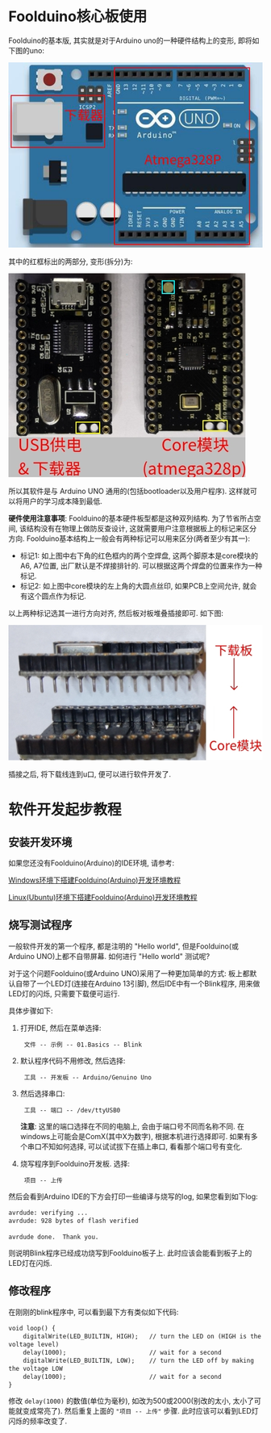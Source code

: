 <!---title:Foolduino起步教程-->
<!---keywords:-->
<!---date:2018.09.02; modification:2018.09.03-->

# Foolduino核心板使用

Foolduino的基本版, 其实就是对于Arduino uno的一种硬件结构上的变形, 即将如下图的uno:

![Arduino UNO](foolduino_getting_start_uno_cut.jpg)

其中的红框标出的两部分, 变形(拆分)为:

![Foolduino Core & Com](foolduino_getting_start_fdn_core_com.jpg)

所以其软件是与 Arduino UNO 通用的(包括bootloader以及用户程序). 这样就可以将用户的学习成本降到最低.

**硬件使用注意事项**: Foolduino的基本硬件板型都是这种双列结构. 为了节省所占空间,
该结构没有在物理上做防反查设计, 这就需要用户注意根据板上的标记来区分方向. Foolduino基本结构上一般会有两种标记可以用来区分(两者至少有其一):

* 标记1: 如上图中右下角的红色框内的两个空焊盘, 这两个脚原本是core模块的A6, A7位置, 出厂默认是不焊接排针的. 可以根据这两个焊盘的位置来作为一种标记.
* 标记2: 如上图中core模块的左上角的大圆点丝印, 如果PCB上空间允许, 就会有这个圆点作为标记.

以上两种标记选其一进行方向对齐, 然后板对板堆叠插接即可. 如下图:

<!-- ![插接示意图](foolduino_getting_start_hd_connect.jpg) -->
![插接示意图](foolduino_getting_start_hd_connect.png)

插接之后, 将下载线连到u口, 便可以进行软件开发了.

# 软件开发起步教程

## 安装开发环境

如果您还没有Foolduino(Arduino)的IDE环境, 请参考:

[Windows环境下搭建Foolduino(Arduino)开发环境教程](wiki/foolduino/tutor/arduino_dev_tool_win.html)

[Linux(Ubuntu)环境下搭建Foolduino(Arduino)开发环境教程](wiki/foolduino/tutor/arduino_dev_tool_linux.html)

## 烧写测试程序

一般软件开发的第一个程序, 都是注明的 "Hello world", 但是Foolduino(或Arduino UNO)上都不自带屏幕. 如何进行 "Hello world" 测试呢?

对于这个问题Foolduino(或Arduino UNO)采用了一种更加简单的方式: 板上都默认自带了一个LED灯(连接在Arduino 13引脚),
然后IDE中有一个Blink程序, 用来做LED灯的闪烁, 只需要下载便可运行.

具体步骤如下:

1. 打开IDE, 然后在菜单选择:

        文件 -- 示例 -- 01.Basics -- Blink

2. 默认程序代码不用修改, 然后选择:

        工具 -- 开发板 -- Arduino/Genuino Uno

3. 然后选择串口:

        工具 -- 端口 -- /dev/ttyUSB0

    **注意**: 这里的端口选择在不同的电脑上, 会由于端口号不同而名称不同.
    在windows上可能会是ComX(其中X为数字), 根据本机进行选择即可.
    如果有多个串口不知如何选择, 可以试试拔下在插上串口, 看看那个端口号有变化.


4. 烧写程序到Foolduino开发板. 选择:

        项目 -- 上传

然后会看到Arduino IDE的下方会打印一些编译与烧写的log, 如果您看到如下log:

    avrdude: verifying ...
    avrdude: 928 bytes of flash verified

    avrdude done.  Thank you.

则说明Blink程序已经成功烧写到Foolduino板子上. 此时应该会能看到板子上的LED灯在闪烁.

## 修改程序

在刚刚的blink程序中, 可以看到最下方有类似如下代码:

    void loop() {
        digitalWrite(LED_BUILTIN, HIGH);   // turn the LED on (HIGH is the voltage level)
        delay(1000);                       // wait for a second
        digitalWrite(LED_BUILTIN, LOW);    // turn the LED off by making the voltage LOW
        delay(1000);                       // wait for a second
    }

修改 `delay(1000)` 的数值(单位为毫秒), 如改为500或2000(别改的太小, 太小了可能就变成常亮了).
然后重复上面的 `"项目 -- 上传"` 步骤. 此时应该可以看到LED灯闪烁的频率改变了.


<!-- vim:set tw=0:-->
